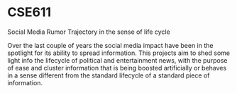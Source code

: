 # CSE611
Social Media Rumor Trajectory in the sense of life cycle

Over the last couple of years the social media impact have been in the spotlight
for its ability to spread information. This projects aim to shed some light info
the lifecycle of political and entertainment news, with the purpose of ease and
cluster information that is being boosted artificially or behaves in a sense
different from the standard lifecycle of a standard piece of information.
